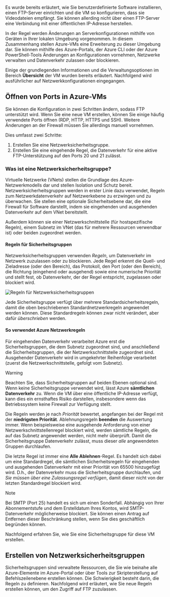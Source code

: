 Es wurde bereits erläutert, wie Sie benutzerdefinierte Software installieren, einen FTP-Server einrichten und die VM so konfigurieren, dass sie Videodateien empfängt. Sie können allerding nicht über einen FTP-Server eine Verbindung mit einer öffentlichen IP-Adresse herstellen. 

In der Regel werden Änderungen an Serverkonfigurationen mithilfe von Geräten in Ihrer lokalen Umgebung vorgenommen. In diesem Zusammenhang stellen Azure-VMs eine Erweiterung zu dieser Umgebung dar. Sie können mithilfe des Azure-Portals, der Azure CLI oder der Azure PowerShell-Tools Änderungen an Konfigurationen vornehmen, Netzwerke verwalten und Datenverkehr zulassen oder blockieren.

Einige der grundlegenden Informationen und die Verwaltungsoptionen im Bereich **Übersicht** der VM wurden bereits erläutert. Nachfolgend wird ausführlicher auf Netzwerkkonfigurationen eingegangen.

## <a name="opening-ports-in-azure-vms"></a>Öffnen von Ports in Azure-VMs

<!-- TODO: Azure portal is inconsistent here in applying the NSG.
By default, new VMs are locked down. 

Apps can make outgoing requests, but the only inbound traffic allowed is from the virtual network (e.g. other resources on the same local network), and from Azure's Load Balancer (probe checks). -->

Sie können die Konfiguration in zwei Schritten ändern, sodass FTP unterstützt wird. Wenn Sie eine neue VM erstellen, können Sie einige häufig verwendete Ports öffnen (RDP, HTTP, HTTPS und SSH). Weitere Änderungen an der Firewall müssen Sie allerdings manuell vornehmen.

Dies umfasst zwei Schritte:

1. Erstellen Sie eine Netzwerksicherheitsgruppe.
2. Erstellen Sie eine eingehende Regel, die Datenverkehr für eine aktive FTP-Unterstützung auf den Ports 20 und 21 zulässt.

### <a name="what-is-a-network-security-group"></a>Was ist eine Netzwerksicherheitsgruppe?

Virtuelle Netzwerke (VNets) stellen die Grundlage des Azure-Netzwerkmodells dar und stellen Isolation und Schutz bereit. Netzwerksicherheitsgruppen werden in erster Linie dazu verwendet, Regeln zum Netzwerkdatenverkehr auf Netzwerkebene zu erzwingen und zu überwachen. Sie stellen eine optionale Sicherheitsebene dar, die eine Firewall für Software darstellt, indem sie eingehenden und ausgehenden Datenverkehr auf dem VNet bereitstellt. 

Außerdem können sie einer Netzwerkschnittstelle (für hostspezifische Regeln), einem Subnetz im VNet (das für mehrere Ressourcen verwendbar ist) oder beiden zugeordnet werden. 

#### <a name="security-group-rules"></a>Regeln für Sicherheitsgruppen

Netzwerksicherheitsgruppen verwenden _Regeln_, um Datenverkehr im Netzwerk zuzulassen oder zu blockieren. Jede Regel erkennt die Quell- und Zieladresse (oder den Bereich), das Protokoll, den Port (oder den Bereich), die Richtung (eingehend oder ausgehend) sowie eine numerische Priorität und stellt fest, ob Datenverkehr, der der Regel entspricht, zugelassen oder blockiert wird.

![Regeln für Netzwerksicherheitsgruppen](../media/7-nsg-rules.png)

Jede Sicherheitsgruppe verfügt über mehrere Standardsicherheitsregeln, damit die oben beschriebenen Standardnetzwerkregeln angewendet werden können. Diese Standardregeln können zwar nicht verändert, aber dafür _überschrieben_ werden.

#### <a name="how-azure-uses-network-rules"></a>So verwendet Azure Netzwerkregeln

Für eingehenden Datenverkehr verarbeitet Azure erst die Sicherheitsgruppen, die dem Subnetz zugeordnet sind, und anschließend die Sicherheitsgruppen, die der Netzwerkschnittstelle zugeordnet sind. Ausgehender Datenverkehr wird in umgekehrter Reihenfolge verarbeitet (zuerst die Netzwerkschnittstelle, gefolgt vom Subnetz).

> [!WARNING]
> Beachten Sie, dass Sicherheitsgruppen auf beiden Ebenen optional sind. Wenn keine Sicherheitsgruppe verwendet wird, lässt Azure **sämtlichen Datenverkehr** zu. Wenn die VM über eine öffentliche IP-Adresse verfügt, kann dies ein ernsthaftes Risiko darstellen, insbesondere wenn das Betriebssystem keine Firewall zur Verfügung stellt.

Die Regeln werden je nach _Priorität_ bewertet, angefangen bei der Regel mit der **niedrigsten Priorität**. Ablehnungsregeln **beenden** die Auswertung immer. Wenn beispielsweise eine ausgehende Anforderung von einer Netzwerkschnittstellenregel blockiert wird, werden sämtliche Regeln, die auf das Subnetz angewendet werden, nicht mehr überprüft. Damit die Sicherheitsgruppe Datenverkehr zulässt, muss dieser _alle_ angewendeten Gruppen durchlaufen.

Die letzte Regel ist immer eine **Alle Ablehnen**-Regel. Es handelt sich dabei um eine Standardregel, die sämtlichen Sicherheitsregeln für eingehenden und ausgehenden Datenverkehr mit einer Priorität von 65500 hinzugefügt wird. D.h., der Datenverkehr muss die Sicherheitsgruppe durchlaufen, und _Sie müssen über eine Zulassungsregel verfügen_, damit dieser nicht von der letzten Standardregel blockiert wird.

> [!NOTE]
> Bei SMTP (Port 25) handelt es sich um einen Sonderfall. Abhängig von Ihrer Abonnementstufe und dem Erstelldatum Ihres Kontos, wird SMTP-Datenverkehr möglicherweise blockiert. Sie können einen Antrag auf Entfernen dieser Beschränkung stellen, wenn Sie dies geschäftlich begründen können.

Nachfolgend erfahren Sie, wie Sie eine Sicherheitsgruppe für diese VM erstellen.

## <a name="creating-network-security-groups"></a>Erstellen von Netzwerksicherheitsgruppen

Sicherheitsgruppen sind verwaltete Ressourcen, die Sie wie beinahe alle Azure-Elemente im Azure-Portal oder über Tools zur Skripterstellung auf Befehlszeilenebene erstellen können. Die Schwierigkeit besteht darin, die Regeln zu definieren. Nachfolgend wird erläutert, wie Sie neue Regeln erstellen können, um den Zugriff auf FTP zuzulassen.